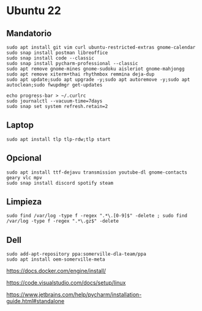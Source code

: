 # Ubuntu 22

## Mandatorio

```
sudo apt install git vim curl ubuntu-restricted-extras gnome-calendar
sudo snap install postman libreoffice 
sudo snap install code --classic
sudo snap install pycharm-professional --classic
sudo apt remove gnome-mines gnome-sudoku aisleriot gnome-mahjongg
sudo apt remove xiterm+thai rhythmbox remmina deja-dup
sudo apt update;sudo apt upgrade -y;sudo apt autoremove -y;sudo apt autoclean;sudo fwupdmgr get-updates

echo progress-bar > ~/.curlrc
sudo journalctl --vacuum-time=7days
sudo snap set system refresh.retain=2
```

## Laptop

```
sudo apt install tlp tlp-rdw;tlp start
```

## Opcional

```
sudo apt install ttf-dejavu transmission youtube-dl gnome-contacts geary vlc mpv
sudo snap install discord spotify steam 
```

## Limpieza

```
sudo find /var/log -type f -regex ".*\.[0-9]$" -delete ; sudo find /var/log -type f -regex ".*\.gz$" -delete
```

## Dell

```
sudo add-apt-repository ppa:somerville-dla-team/ppa
sudo apt install oem-somerville-meta
```

https://docs.docker.com/engine/install/

https://code.visualstudio.com/docs/setup/linux

https://www.jetbrains.com/help/pycharm/installation-guide.html#standalone
